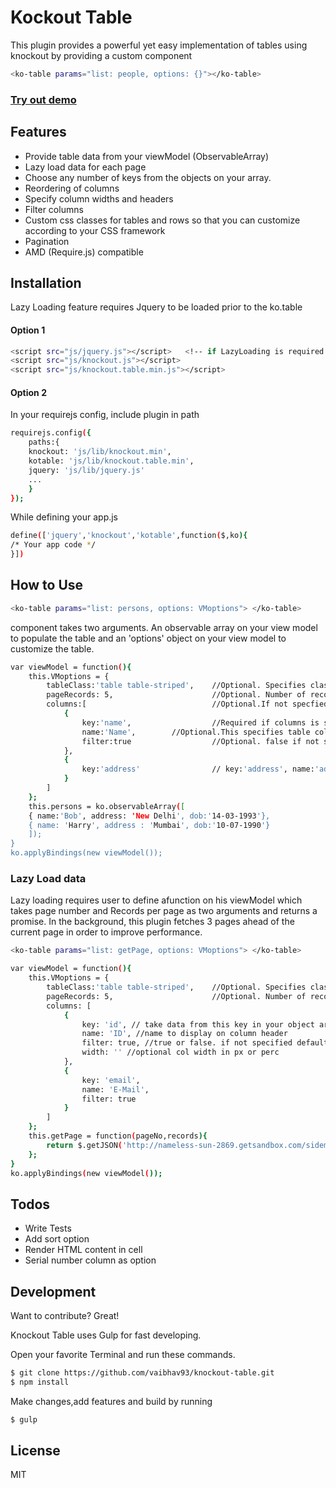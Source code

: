 # Kockout Table

This plugin provides a powerful yet easy implementation of tables using knockout by providing a custom component
```sh
<ko-table params="list: people, options: {}"></ko-table>
```

### [Try out demo](http://vaibhav93.github.io/knockout-table/)
## Features
  - Provide table data from your viewModel (ObservableArray)
  - Lazy load data for each page
  - Choose any number of keys from the objects on your array.
  - Reordering of columns
  - Specify column widths and headers
  - Filter columns
  - Custom css classes for tables and rows so that you can customize according to your CSS framework
  - Pagination
  - AMD (Require.js) compatible

## Installation
Lazy Loading feature requires Jquery to be loaded prior to the ko.table
#### Option 1
```sh
<script src="js/jquery.js"></script>   <!-- if LazyLoading is required -->
<script src="js/knockout.js"></script> 
<script src="js/knockout.table.min.js"></script> 
```
#### Option 2
In your requirejs config, include plugin in path
```sh
requirejs.config({
    paths:{
    knockout: 'js/lib/knockout.min',
    kotable: 'js/lib/knockout.table.min',
    jquery: 'js/lib/jquery.js'
    ...
    }
});
```
While defining your app.js
```sh
define(['jquery','knockout','kotable',function($,ko){
/* Your app code */
}])
```
## How to Use
```sh
<ko-table params="list: persons, options: VMoptions"> </ko-table> 
```
<ko-table> component takes two arguments. An observable array on your view model to populate the table and an 'options' object on your view model to customize the table.
```sh
var viewModel = function(){
    this.VMoptions = {
        tableClass:'table table-striped',    //Optional. Specifies class for <table> tag
        pageRecords: 5,                      //Optional. Number of records per page. 
        columns:[                            //Optional.If not specfied all keys in your data will appear on table.
            { 
                key:'name',                  //Required if columns is specified.
                name:'Name',        //Optional.This specifies table column header. If not given,key becomes header
                filter:true                  //Optional. false if not specified.
            },
            { 
                key:'address'                // key:'address', name:'address', filter:false
            }
        ]
    };
    this.persons = ko.observableArray([
    { name:'Bob', address: 'New Delhi', dob:'14-03-1993'},
    { name: 'Harry', address : 'Mumbai', dob:'10-07-1990'}
    ]);
}
ko.applyBindings(new viewModel());
```
### Lazy Load data
Lazy loading requires user to define afunction on his viewModel which takes page number and Records per page as two arguments and returns a promise. In the background, this plugin fetches 3 pages ahead of the current page in order to improve performance.
```sh
<ko-table params="list: getPage, options: VMoptions"> </ko-table> 
```
```sh
var viewModel = function(){
    this.VMoptions = {
        tableClass:'table table-striped',    //Optional. Specifies class for <table> tag
        pageRecords: 5,                      //Optional. Number of records per page. 
        columns: [
            {
                key: 'id', // take data from this key in your object array
                name: 'ID', //name to display on column header
                filter: true, //true or false. if not specified default:false
                width: '' //optional col width in px or perc
            },
            {
                key: 'email',
                name: 'E-Mail',
                filter: true
            }
        ]
    };
    this.getPage = function(pageNo,records){
        return $.getJSON('http://nameless-sun-2869.getsandbox.com/sidemenu?pageNo='+pageNo+'&records='+records);
    };
}
ko.applyBindings(new viewModel());
```

## Todos

 - Write Tests
 - Add sort option
 - Render HTML content in cell
 - Serial number column as option

## Development

Want to contribute? Great!

Knockout Table uses Gulp for fast developing.

Open your favorite Terminal and run these commands.

```sh
$ git clone https://github.com/vaibhav93/knockout-table.git
$ npm install
```
Make changes,add features and build by running
```sh
$ gulp
```
License
----
MIT